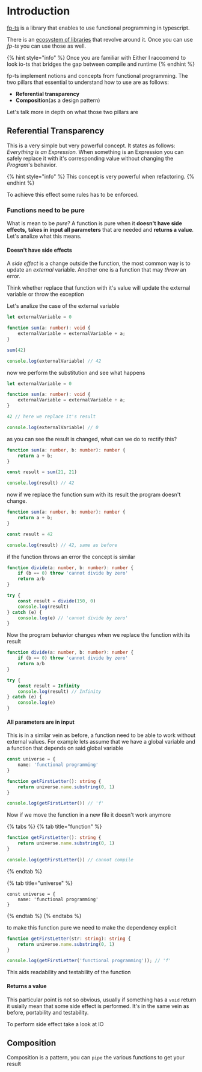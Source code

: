 # Introduction

[fp-ts](https://github.com/gcanti/fp-ts) is a library that enables to use functional programming in typescript.

There is an [ecosystem of libraries](https://gcanti.github.io/fp-ts/introduction/ecosystem) that revolve around it. Once you can use _fp-ts_ you can use those as well.

{% hint style="info" %}
Once you are familiar with Either I raccomend to look io-ts that bridges the gap between compile and runtime
{% endhint %}

fp-ts implement notions and concepts from functional programming. The two pillars that essential to understand how to use are as follows:

* **Referential transparency**
* **Composition**\(as a design pattern\)

Let's talk more in depth on what those two pillars are

## Referential Transparency

This is a very simple but very powerful concept. It states as follows: _Everything is an Expression._ When something is an Expression you can safely replace it with it's corresponding value without changing the _Program_'s behavior.

{% hint style="info" %}
This concept is very powerful when refactoring.
{% endhint %}

To achieve this effect some rules has to be enforced.

### Functions need to be pure

What is mean to be _pure_? A function is pure when it **doesn't** **have side effects,** **takes in** **input all parameters** that are needed and **returns a value**. Let's analize what this means.

#### Doesn't have side effects

A _side effect_ is a change outside the function, the most common way is to update an _external_ variable. Another one is a function that may _throw_ an error.

Think whether replace that function with it's value will update the external variable or throw the exception

Let's analize the case of the external variable

```typescript
let externalVariable = 0

function sum(a: number): void {
    externalVariable = externalVariable + a;
}

sum(42)

console.log(externalVariable) // 42
```

now we perform the substitution and see what happens

```typescript
let externalVariable = 0

function sum(a: number): void {
    externalVariable = externalVariable + a;
}

42 // here we replace it's result 

console.log(externalVariable) // 0
```

as you can see the result is changed, what can we do to rectify this?

```typescript
function sum(a: number, b: number): number {
    return a + b;
}

const result = sum(21, 21)

console.log(result) // 42
```

now if we replace the function sum with its result the program doesn't change.

```typescript
function sum(a: number, b: number): number {
    return a + b;
}

const result = 42

console.log(result) // 42, same as before
```

if the function throws an error the concept is similar

```typescript
function divide(a: number, b: number): number {
    if (b == 0) throw 'cannot divide by zero'
    return a/b
}

try {
    const result = divide(150, 0)
    console.log(result)
} catch (e) {
    console.log(e) // 'cannot divide by zero'
}
```

Now the program behavior changes when we replace the function with its result

```typescript
function divide(a: number, b: number): number {
    if (b == 0) throw 'cannot divide by zero'
    return a/b
}

try {
    const result = Infinity
    console.log(result) // Infinity
} catch (e) {
    console.log(e)
}
```

#### All parameters are in input

This is in a similar vein as before, a function need to be able to work without external values. For example lets assume that we have a global variable and a function that depends on said global variable

```typescript
const universe = {
    name: 'functional programming'
}

function getFirstLetter(): string {
    return universe.name.substring(0, 1)
}

console.log(getFirstLetter()) // 'f'
```

Now if we move the function in a new file it doesn't work anymore

{% tabs %}
{% tab title="function" %}
```typescript
function getFirstLetter(): string {
    return universe.name.substring(0, 1)
}

console.log(getFirstLetter()) // cannot compile
```
{% endtab %}

{% tab title="universe" %}
```
const universe = {
    name: 'functional programming'
}
```
{% endtab %}
{% endtabs %}

to make this function pure we need to make the dependency explicit

```typescript
function getFirstLetter(str: string): string {
    return universe.name.substring(0, 1)
}

console.log(getFirstLetter('functional programming')); // 'f'
```

This aids readability and testability of the function

#### Returns a value

This particular point is not so obvious, usually if something has a `void` return it usially mean that some side effect is performed. It's in the same vein as before, portability and testability.

To perform side effect take a look at IO

## Composition

Composition is a pattern, you can `pipe` the various functions to get your result 

